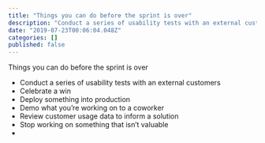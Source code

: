 ```yaml
---
title: "Things you can do before the sprint is over"
description: "Conduct a series of usability tests with an external customers"
date: "2019-07-23T00:06:04.048Z"
categories: []
published: false
---
```


  

Things you can do before the sprint is over

-   Conduct a series of usability tests with an external customers
-   Celebrate a win
-   Deploy something into production
-   Demo what you’re working on to a coworker
-   Review customer usage data to inform a solution
-   Stop working on something that isn’t valuable
-

